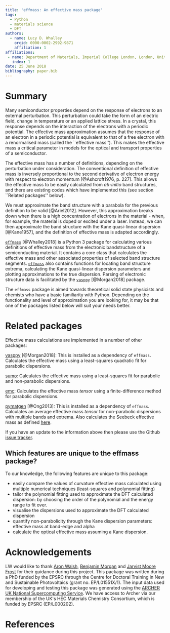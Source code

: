 ```yaml
---
title: 'effmass: An effective mass package'
tags:
  - Python
  - materials science
  - DFT
authors:
  - name: Lucy D. Whalley
    orcid: 0000-0002-2992-9871
    affiliation: 1
affiliations:
 - name: Department of Materials, Imperial College London, London, United Kingdom
   index: 1
date: 25 June 2018
bibliography: paper.bib
---
```


# Summary

Many semiconductor properties depend on the response of electrons to an external perturbation.
This perturbation could take the form of an electric field, change in temperature or an applied lattice stress. 
In a crystal, this response depends on the interaction of the electrons with a periodic potential. 
The effective mass approximation assumes that the response of an electron in a periodic potential is equivalent to that of a free electron with a renormalised mass (called the ``effective mass'').
This makes the effective mass a critical parameter in models for the optical and transport properties of a semiconductor.

The effective mass has a number of definitions, depending on the perturbation under consideration. 
The conventional definition of effective mass is inversely proportional to the second derivative of electron energy with respect to electron momentum [@Ashcroft1976, p. 227]. 
This allows the effective mass to be easily calculated from *ab-initio* band structures, and there are existing codes which have implemented this (see section ``Related packages'' below).

We must approximate the band structure with a parabola for the previous definition to be valid [@Ariel2012]. 
However, this approximation breaks down when there is a high concentration of electrons in the material - when, for example, the material is doped or excited under a laser. 
Instead, we can then approximate the band structure with the Kane quasi-linear dispersion [@Kane1957], and the definition of effective mass is adapted accordingly.

[``effmass``](https://github.com/lucydot/effmass) [@Whalley2018] is a Python 3 package for calculating various definitions of effective mass  from the electronic bandstructure of a semiconducting material. 
It contains a core class that calculates the effective mass and other associated properties of selected band structure segments.
[``effmass``](https://github.com/lucydot/effmass) also contains functions for locating band structure extrema, calculating the Kane quasi-linear dispersion parameters and plotting approximations to the true dispersion.
Parsing of electronic structure data is facilitated by the [``vasppy``](https://github.com/bjmorgan/vasppy) [@Morgan2018] package.

The `effmass` package is aimed towards theoretical solid state physicists and chemists who have a basic familiarity with Python. Depending on the functionality and level of approximation you are looking for, 
it may be that one of the packages listed below will suit your needs better.

# Related packages

Effective mass calculations are implemented in a number of other packages:

[vasppy](https://github.com/bjmorgan/vasppy/) [@Morgan2018]: This is installed as a dependency of `effmass`. Calculates the effective mass using a least-squares quadratic fit for parabolic dispersions. 

[sumo](https://github.com/SMTG-UCL/sumo): Calculates the effective mass using a least-squares fit for parabolic and non-parabolic dispersions. 

[emc](https://github.com/afonari/emc): Calculates the effective mass *tensor* using a finite-difference method for parabolic dispersions.

[pymatgen](http://pymatgen.org/) [@Ong2013]: This is installed as a dependency of `effmass`. Calculates an average effective mass *tensor* for non-parabolic dispersions with multiple bands and extrema. Also calculates the Seebeck effective mass as defined [here](https://perso.uclouvain.be/geoffroy.hautier/wp-content/papercite-data/pdf/gibbs2017.pdf).

If you have an update to the information above then please use the Github [issue tracker](https://github.com/lucydot/effmass/issues/). 

## Which features are unique to the effmass package? 

To our knowledge, the following features are unique to this package:

- easily compare the values of curvature effective mass calculated using multiple numerical techniques (least-squares and polynomial fitting)
- tailor the polynomial fitting used to approximate the DFT calculated dispersion: by choosing the order of the polynomial and the energy range to fit over.
- visualise the dispersions used to approximate the DFT calculated dispersion
- quantify non-parabolicity through the Kane dispersion parameters: effective mass at band-edge and alpha
- calculate the optical effective mass assuming a Kane dispersion.

# Acknowledgements

LW would like to thank [Aron Walsh](https://github.com/aronwalsh), [Benjamin Morgan](https://github.com/bjmorgan) and [Jarvist Moore Frost](https://github.com/jarvist) for their guidance during this project.
This package was written during a PhD funded by the EPSRC through the Centre for Doctoral Training in New and Sustainable Photovoltaics (grant no. EP/L01551X/1).
The input data used for developing and testing this package was generated using the [ARCHER UK National Supercomputing Service](http://www.archer.ac.uk). We have access to Archer via our membership of the UK's HEC Materials Chemistry Consortium, which is funded by EPSRC (EP/L000202).

# References






